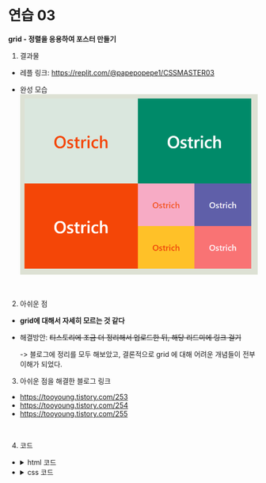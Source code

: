 # 연습 03

**grid - 정렬을 응용하여 포스터 만들기**

1. 결과물

- 레플 링크: https://replit.com/@papepopepe1/CSSMASTER03

- 완성 모습
  ![Alt text](image.png)

<br />

2. 아쉬운 점

- **grid에 대해서 자세히 모르는 것 같다**
- 해결방안: ~~티스토리에 조금 더 정리해서 업로드한 뒤, 해당 리드미에 링크 걸기~~

  -> 블로그에 정리를 모두 해보았고, 결론적으로 grid 에 대해 어려운 개념들이 전부 이해가 되었다.

3. 아쉬운 점을 해결한 블로그 링크

- https://tooyoung.tistory.com/253
- https://tooyoung.tistory.com/254
- https://tooyoung.tistory.com/255

<br />

4. 코드

- <details>
        <summary>html 코드</summary>

  ```html
  <!DOCTYPE html>
  <html>
    <head>
      <meta charset="utf-8" />
      <meta name="viewport" content="width=device-width" />
      <title>repl.it</title>
      <link href="style.css" rel="stylesheet" type="text/css" />
    </head>

    <body>
      <div class="grid-container">
        <div class="grid-item1">Ostrich</div>
        <div class="grid-item2">Ostrich</div>
        <div class="grid-item3">Ostrich</div>
        <div class="grid-item-small-container">
          <div class="grid-item-small1">Ostrich</div>
          <div class="grid-item-small2">Ostrich</div>
          <div class="grid-item-small3">Ostrich</div>
          <div class="grid-item-small4">Ostrich</div>
        </div>
      </div>
    </body>
  </html>
  ```

  </details>

- <details>
    <summary>css 코드</summary>

  ```css
  @import url('https://cdnjs.cloudflare.com/ajax/libs/meyer-reset/2.0/reset.min.css');

  body {
    background-color: #dde1d4;
    padding: 15px;
    font-family: -apple-system, BlinkMacSystemFont, 'Segoe UI', Roboto, Oxygen,
      Ubuntu, Cantarell, 'Open Sans', 'Helvetica Neue', sans-serif;
    width: 100%;
    height: 100vh;
    margin: 0 auto;

    display: flex;
  }

  .grid-container {
    display: grid;
    width: 800px;
    height: 600px;

    grid-template-columns: repeat(2, 1fr);
    grid-template-rows: repeat(2, 1fr);
  }

  .grid-container div {
    font-size: 60px;
    font-weight: 600;
    display: grid;
    place-items: center center;
  }

  .grid-item1 {
    background-color: #dae7de;
    color: #f44607;
  }

  .grid-item2 {
    background-color: #008a69;
    color: #fdfefe;
  }

  .grid-item3 {
    background-color: #f44607;
    color: #fefdfc;
  }

  .grid-item-small-container {
    display: grid;

    width: 400px;
    height: 300px;

    grid-template-columns: repeat(2, 1fr);
    grid-template-rows: repeat(2, 1fr);
  }

  .grid-item-small-container div {
    font-size: 30px;
    font-weight: 600;

    width: 100%;
    height: 100%;

    display: grid;
    place-items: center center;
  }

  .grid-item-small1 {
    background-color: #f7abc5;
    color: #f45422;
  }

  .grid-item-small2 {
    background-color: #5f5fa9;
    color: #f0eff5;
  }

  .grid-item-small3 {
    background-color: #ffc128;
    color: #f1460a;
  }

  .grid-item-small4 {
    background-color: #f97374;
    color: #fdeeef;
  }
  ```

</details>
